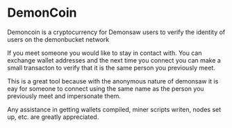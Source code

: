 # DemonCoin         

Demoncoin is a cryptocurrency for Demonsaw users to verify the identity of users on the demonbucket network

If you meet someone you would like to stay in contact with. You can exchange wallet addresses and the next time you connect you can make a small transacton to verify that it is the same person you previously meet.  

This is a great tool because with the anonymous nature of demonsaw it is eay for someone to connect using the same name as the person you previously meet and impersonate them. 

Any assistance in getting wallets compiled, miner scripts writen, nodes set up, etc. are greatly appreciated. 